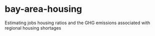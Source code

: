 # bay-area-housing
Estimating jobs housing ratios and the GHG emissions associated with regional housing shortages
